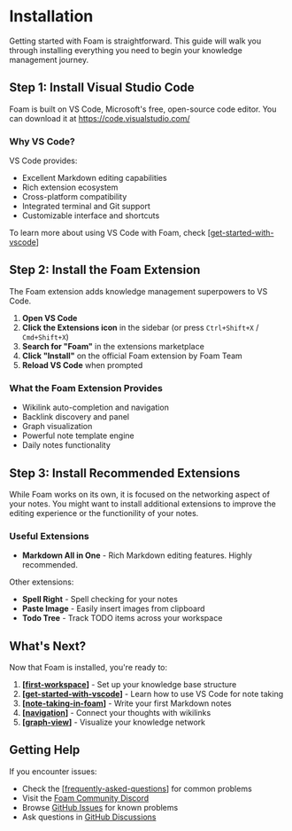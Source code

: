# Installation

Getting started with Foam is straightforward. This guide will walk you through installing everything you need to begin your knowledge management journey.

## Step 1: Install Visual Studio Code

Foam is built on VS Code, Microsoft's free, open-source code editor. You can download it at https://code.visualstudio.com/

### Why VS Code?

VS Code provides:

- Excellent Markdown editing capabilities
- Rich extension ecosystem
- Cross-platform compatibility
- Integrated terminal and Git support
- Customizable interface and shortcuts

To learn more about using VS Code with Foam, check [[get-started-with-vscode]]

## Step 2: Install the Foam Extension

The Foam extension adds knowledge management superpowers to VS Code.

1. **Open VS Code**
2. **Click the Extensions icon** in the sidebar (or press `Ctrl+Shift+X` / `Cmd+Shift+X`)
3. **Search for "Foam"** in the extensions marketplace
4. **Click "Install"** on the official Foam extension by Foam Team
5. **Reload VS Code** when prompted

### What the Foam Extension Provides

- Wikilink auto-completion and navigation
- Backlink discovery and panel
- Graph visualization
- Powerful note template engine
- Daily notes functionality

## Step 3: Install Recommended Extensions

While Foam works on its own, it is focused on the networking aspect of your notes. You might want to install additional extensions to improve the editing experience or the functionility of your notes.

### Useful Extensions

- **Markdown All in One** - Rich Markdown editing features. Highly recommended.

Other extensions:

- **Spell Right** - Spell checking for your notes
- **Paste Image** - Easily insert images from clipboard
- **Todo Tree** - Track TODO items across your workspace

## What's Next?

Now that Foam is installed, you're ready to:

1. **[[first-workspace]]** - Set up your knowledge base structure
2. **[[get-started-with-vscode]]** - Learn how to use VS Code for note taking
3. **[[note-taking-in-foam]]** - Write your first Markdown notes
4. **[[navigation]]** - Connect your thoughts with wikilinks
5. **[[graph-view]]** - Visualize your knowledge network

## Getting Help

If you encounter issues:

- Check the [[frequently-asked-questions]] for common problems
- Visit the [Foam Community Discord](https://foambubble.github.io/join-discord/w)
- Browse [GitHub Issues](https://github.com/foambubble/foam/issues) for known problems
- Ask questions in [GitHub Discussions](https://github.com/foambubble/foam/discussions)

[//begin]: # "Autogenerated link references for markdown compatibility"
[get-started-with-vscode]: get-started-with-vscode.md "Using Foam with VS Code Features"
[first-workspace]: first-workspace.md "Creating Your First Workspace"
[note-taking-in-foam]: note-taking-in-foam.md "Note-Taking in Foam"
[navigation]: navigation.md "Navigation in Foam"
[graph-view]: ../features/graph-view.md "Graph Visualization"
[frequently-asked-questions]: ../frequently-asked-questions.md "Frequently Asked Questions"
[//end]: # "Autogenerated link references"
